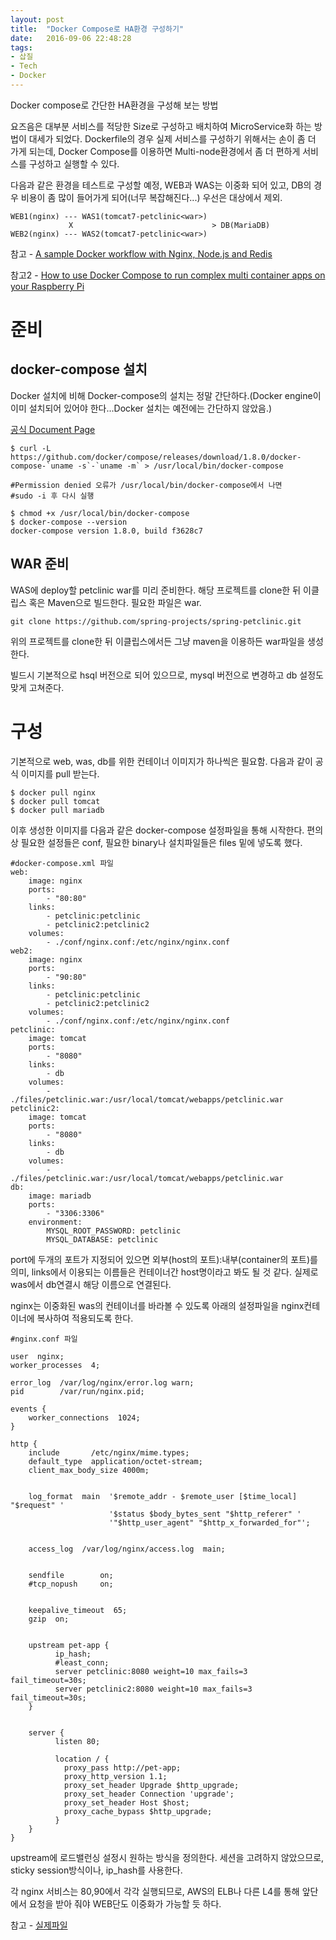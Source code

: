 ```yaml
---
layout: post
title:  "Docker Compose로 HA환경 구성하기"
date:   2016-09-06 22:48:28
tags:
- 삽질
- Tech
- Docker
---
```


Docker compose로 간단한 HA환경을 구성해 보는 방법

요즈음은 대부분 서비스를 적당한 Size로 구성하고 배치하여 MicroService화 하는 방법이 대세가 되었다. Dockerfile의 경우 실제 서비스를 구성하기 위해서는 손이 좀 더 가게 되는데, Docker Compose를 이용하면 Multi-node환경에서 좀 더 편하게 서비스를 구성하고 실행할 수 있다.

다음과 같은 환경을 테스트로 구성할 예정, WEB과 WAS는 이중화 되어 있고, DB의 경우 비용이 좀 많이 들어가게 되어(너무 복잡해진다...) 우선은 대상에서 제외.

    WEB1(nginx) --- WAS1(tomcat7-petclinic<war>)
                 X                               > DB(MariaDB)
    WEB2(nginx) --- WAS2(tomcat7-petclinic<war>)            


참고 - [A sample Docker workflow with Nginx, Node.js and Redis](http://anandmanisankar.com/posts/docker-container-nginx-node-redis-example/)

참고2 - [How to use Docker Compose to run complex multi container apps on your Raspberry Pi](http://blog.hypriot.com/post/docker-compose-nodejs-haproxy/)


# 준비

## docker-compose 설치

Docker 설치에 비해 Docker-compose의 설치는 정말 간단하다.(Docker engine이 이미 설치되어 있어야 한다...Docker 설치는 예전에는 간단하지 않았음.)

[공식 Document Page](https://docs.docker.com/compose/install/)

    $ curl -L https://github.com/docker/compose/releases/download/1.8.0/docker-compose-`uname -s`-`uname -m` > /usr/local/bin/docker-compose

    #Permission denied 오류가 /usr/local/bin/docker-compose에서 나면
    #sudo -i 후 다시 실행

    $ chmod +x /usr/local/bin/docker-compose
    $ docker-compose --version
    docker-compose version 1.8.0, build f3628c7

## WAR 준비

WAS에 deploy할 petclinic war를 미리 준비한다. 해당 프로젝트를 clone한 뒤 이클립스 혹은 Maven으로 빌드한다. 필요한 파일은 war.

    git clone https://github.com/spring-projects/spring-petclinic.git

위의 프로젝트를 clone한 뒤 이클립스에서든 그냥 maven을 이용하든 war파일을 생성한다.

빌드시 기본적으로 hsql 버전으로 되어 있으므로, mysql 버전으로 변경하고 db 설정도 맞게 고쳐준다.

# 구성

기본적으로 web, was, db를 위한 컨테이너 이미지가 하나씩은 필요함. 다음과 같이 공식 이미지를 pull 받는다.

    $ docker pull nginx
    $ docker pull tomcat
    $ docker pull mariadb

이후 생성한 이미지를 다음과 같은 docker-compose 설정파일을 통해 시작한다. 편의상 필요한 설정들은 conf, 필요한 binary나 설치파일들은 files 밑에 넣도록 했다.

    #docker-compose.xml 파일
    web:
        image: nginx
        ports:
            - "80:80"
        links:
            - petclinic:petclinic
            - petclinic2:petclinic2
        volumes:
            - ./conf/nginx.conf:/etc/nginx/nginx.conf
    web2:
        image: nginx
        ports:
            - "90:80"
        links:
            - petclinic:petclinic
            - petclinic2:petclinic2
        volumes:
            - ./conf/nginx.conf:/etc/nginx/nginx.conf
    petclinic:
        image: tomcat
        ports:
            - "8080"
        links:
            - db
        volumes:
            - ./files/petclinic.war:/usr/local/tomcat/webapps/petclinic.war
    petclinic2:
        image: tomcat
        ports:
            - "8080"
        links:
            - db
        volumes:
            - ./files/petclinic.war:/usr/local/tomcat/webapps/petclinic.war
    db:
        image: mariadb
        ports:
            - "3306:3306"
        environment:
            MYSQL_ROOT_PASSWORD: petclinic
            MYSQL_DATABASE: petclinic

port에 두개의 포트가 지정되어 있으면 외부(host의 포트):내부(container의 포트)를 의미, links에서 이용되는 이름들은 컨테이너간 host명이라고 봐도 될 것 같다. 실제로 was에서 db연결시 해당 이름으로 연결된다.

nginx는 이중화된 was의 컨테이너를 바라볼 수 있도록 아래의 설정파일을 nginx컨테이너에 복사하여 적용되도록 한다.

    #nginx.conf 파일

    user  nginx;
    worker_processes  4;

    error_log  /var/log/nginx/error.log warn;
    pid        /var/run/nginx.pid;

    events {
        worker_connections  1024;
    }

    http {
        include       /etc/nginx/mime.types;
        default_type  application/octet-stream;
        client_max_body_size 4000m;


        log_format  main  '$remote_addr - $remote_user [$time_local] "$request" '
                          '$status $body_bytes_sent "$http_referer" '
                          '"$http_user_agent" "$http_x_forwarded_for"';


        access_log  /var/log/nginx/access.log  main;


        sendfile        on;
        #tcp_nopush     on;


        keepalive_timeout  65;
        gzip  on;


        upstream pet-app {
              ip_hash;
              #least_conn;
              server petclinic:8080 weight=10 max_fails=3 fail_timeout=30s;
              server petclinic2:8080 weight=10 max_fails=3 fail_timeout=30s;
        }


        server {
              listen 80;

              location / {
                proxy_pass http://pet-app;
                proxy_http_version 1.1;
                proxy_set_header Upgrade $http_upgrade;
                proxy_set_header Connection 'upgrade';
                proxy_set_header Host $host;
                proxy_cache_bypass $http_upgrade;
              }
        }
    }

upstream에 로드밸런싱 설정시 원하는 방식을 정의한다. 세션을 고려하지 않았으므로, sticky session방식이나, ip_hash를 사용한다.

각 nginx 서비스는 80,90에서 각각 실행되므로, AWS의 ELB나 다른 L4를 통해 앞단에서 요청을 받아 줘야 WEB단도 이중화가 가능할 듯 하다.

참고 - [실제파일](https://github.com/skaqud/template/tree/master/docker-compose/petclinic)
